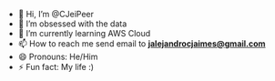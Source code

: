 - 👋 Hi, I’m @CJeiPeer
- 👀 I’m obsessed with the data
- 🌱 I’m currently learning AWS Cloud
- 📫 How to reach me send email to **jalejandrocjaimes@gmail.com**
- 😄 Pronouns: He/Him
- ⚡ Fun fact: My life :)

<!---
CJeiPeer/CJeiPeer is a ✨ special ✨ repository because its `README.md` (this file) appears on your GitHub profile.
You can click the Preview link to take a look at your changes.
--->
